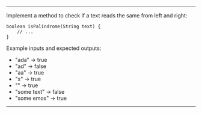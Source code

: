----------------------------------------------------------------------

Implement a method to check if a text reads the same from left and right:

    boolean isPalindrome(String text) {
        // ...
    }

Example inputs and expected outputs:

- "ada" -> true
- "ad" -> false
- "aa" -> true
- "x" -> true
- "" -> true
- "some text" -> false
- "some emos" -> true

----------------------------------------------------------------------